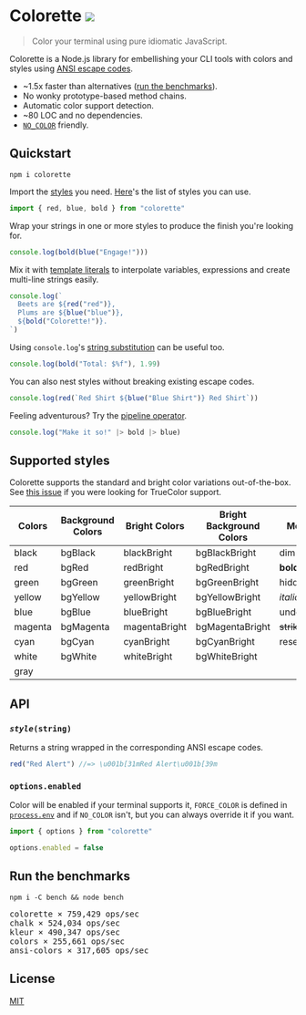 # Colorette [![](https://img.shields.io/npm/v/colorette.svg?label=&color=2a64e6)](https://www.npmjs.org/package/colorette)

> Color your terminal using pure idiomatic JavaScript.

Colorette is a Node.js library for embellishing your CLI tools with colors and styles
using [ANSI escape codes](https://en.wikipedia.org/wiki/ANSI_escape_code).

- ~1.5x faster than alternatives ([run the benchmarks](#run-the-benchmarks)).
- No wonky prototype-based method chains.
- Automatic color support detection.
- ~80 LOC and no dependencies.
- [`NO_COLOR`](https://no-color.org) friendly.

## Quickstart

```console
npm i colorette
```

Import the [styles](#styles) you need. [Here](#supported-styles)'s the list of styles you can use.

```js
import { red, blue, bold } from "colorette"
```

Wrap your strings in one or more styles to produce the finish you're looking for.

```js
console.log(bold(blue("Engage!")))
```

Mix it with [template literals](https://developer.mozilla.org/en-US/docs/Web/JavaScript/Reference/Template_literals) to
interpolate variables, expressions and create multi-line strings easily.

```js
console.log(`
  Beets are ${red("red")},
  Plums are ${blue("blue")},
  ${bold("Colorette!")}.
`)
```

Using `console.log`'s [string substitution](https://nodejs.org/api/console.html#console_console_log_data_args) can be
useful too.

```js
console.log(bold("Total: $%f"), 1.99)
```

You can also nest styles without breaking existing escape codes.

```js
console.log(red(`Red Shirt ${blue("Blue Shirt")} Red Shirt`))
```

Feeling adventurous? Try the [pipeline operator](https://github.com/tc39/proposal-pipeline-operator).

```js
console.log("Make it so!" |> bold |> blue)
```

## Supported styles

Colorette supports the standard and bright color variations out-of-the-box.
See [this issue](https://github.com/jorgebucaran/colorette/issues/27) if you were looking for TrueColor support.

| Colors  | Background Colors | Bright Colors | Bright Background Colors | Modifiers         |
| ------- | ----------------- | ------------- | ------------------------ | ----------------- |
| black   | bgBlack           | blackBright   | bgBlackBright            | dim               |
| red     | bgRed             | redBright     | bgRedBright              | **bold**          |
| green   | bgGreen           | greenBright   | bgGreenBright            | hidden            |
| yellow  | bgYellow          | yellowBright  | bgYellowBright           | _italic_          |
| blue    | bgBlue            | blueBright    | bgBlueBright             | underline         |
| magenta | bgMagenta         | magentaBright | bgMagentaBright          | ~~strikethrough~~ |
| cyan    | bgCyan            | cyanBright    | bgCyanBright             | reset             |
| white   | bgWhite           | whiteBright   | bgWhiteBright            |                   |
| gray    |                   |               |                          |                   |

## API

### <code><i>style</i>(string)</code>

Returns a string wrapped in the corresponding ANSI escape codes.

```js
red("Red Alert") //=> \u001b[31mRed Alert\u001b[39m
```

### `options.enabled`

Color will be enabled if your terminal supports it, `FORCE_COLOR` is defined
in [`process.env`](https://nodejs.org/dist/latest-v8.x/docs/api/process.html#process_process_env) and if `NO_COLOR`
isn't, but you can always override it if you want.

```js
import { options } from "colorette"

options.enabled = false
```

## Run the benchmarks

```
npm i -C bench && node bench
```

<pre>
colorette × 759,429 ops/sec
chalk × 524,034 ops/sec
kleur × 490,347 ops/sec
colors × 255,661 ops/sec
ansi-colors × 317,605 ops/sec
</pre>

## License

[MIT](LICENSE.md)

